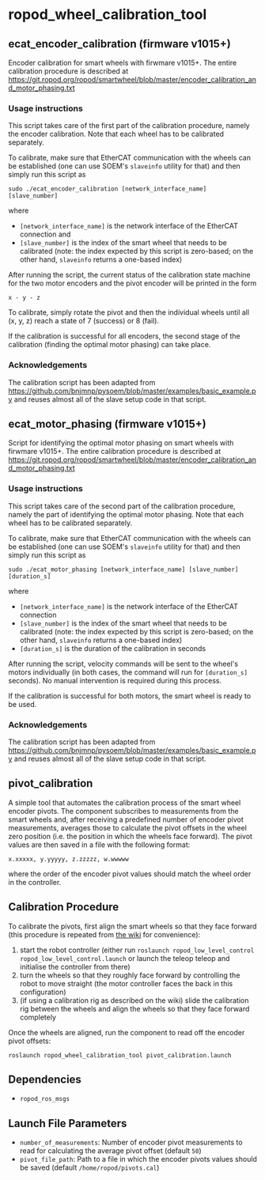# ropod_wheel_calibration_tool

## ecat_encoder_calibration (firmware v1015+)

Encoder calibration for smart wheels with firwmare v1015+. The entire calibration procedure is described at https://git.ropod.org/ropod/smartwheel/blob/master/encoder_calibration_and_motor_phasing.txt

### Usage instructions

This script takes care of the first part of the calibration procedure, namely the encoder calibration. Note that each wheel has to be calibrated separately.

To calibrate, make sure that EtherCAT communication with the wheels can be established (one can use SOEM's `slaveinfo` utility for that) and then simply run this script as

```
sudo ./ecat_encoder_calibration [network_interface_name] [slave_number]
```

where
* `[network_interface_name]` is the network interface of the EtherCAT connection and
* `[slave_number]` is the index of the smart wheel that needs to be calibrated (note: the index expected by this script is zero-based; on the other hand, `slaveinfo` returns a one-based index)

After running the script, the current status of the calibration state machine for the two motor encoders and the pivot encoder will be printed in the form

```
x - y - z
```

To calibrate, simply rotate the pivot and then the individual wheels until all (x, y, z) reach a state of 7 (success) or 8 (fail).

If the calibration is successful for all encoders, the second stage of the calibration (finding the optimal motor phasing) can take place.

###  Acknowledgements

The calibration script has been adapted from https://github.com/bnjmnp/pysoem/blob/master/examples/basic_example.py and reuses almost all of the slave setup code in that script.

## ecat_motor_phasing (firmware v1015+)

Script for identifying the optimal motor phasing on smart wheels with firwmare v1015+. The entire calibration procedure is described at https://git.ropod.org/ropod/smartwheel/blob/master/encoder_calibration_and_motor_phasing.txt

### Usage instructions

This script takes care of the second part of the calibration procedure, namely the part of identifying the optimal motor phasing. Note that each wheel has to be calibrated separately.

To calibrate, make sure that EtherCAT communication with the wheels can be established (one can use SOEM's `slaveinfo` utility for that) and then simply run this script as

```
sudo ./ecat_motor_phasing [network_interface_name] [slave_number] [duration_s]
```

where
* `[network_interface_name]` is the network interface of the EtherCAT connection
* `[slave_number]` is the index of the smart wheel that needs to be calibrated (note: the index expected by this script is zero-based; on the other hand, `slaveinfo` returns a one-based index)
* `[duration_s]` is the duration of the calibration in seconds

After running the script, velocity commands will be sent to the wheel's motors individually (in both cases, the command will run for `[duration_s]` seconds). No manual intervention is required during this process.

If the calibration is successful for both motors, the smart wheel is ready to be used.

### Acknowledgements

The calibration script has been adapted from https://github.com/bnjmnp/pysoem/blob/master/examples/basic_example.py and reuses almost all of the slave setup code in that script.

## pivot_calibration

A simple tool that automates the calibration process of the smart wheel encoder pivots. The component subscribes to measurements from the smart wheels and, after receiving a predefined number of encoder pivot measurements, averages those to calculate the pivot offsets in the wheel zero position (i.e. the position in which the wheels face forward). The pivot values are then saved in a file with the following format:

```
x.xxxxx, y.yyyyy, z.zzzzz, w.wwwww
```

where the order of the encoder pivot values should match the wheel order in the controller.

## Calibration Procedure

To calibrate the pivots, first align the smart wheels so that they face forward (this procedure is repeated from [the wiki](https://git.ropod.org/ropod/readme/wikis/Setting-pivot-zero-position) for convenience):
1. start the robot controller (either run `roslaunch ropod_low_level_control ropod_low_level_control.launch` or launch the teleop teleop and initialise the controller from there)
2. turn the wheels so that they roughly face forward by controlling the robot to move straight (the motor controller faces the back in this configuration)
3. (if using a calibration rig as described on the wiki) slide the calibration rig between the wheels and align the wheels so that they face forward completely

Once the wheels are aligned, run the component to read off the encoder pivot offsets:

```
roslaunch ropod_wheel_calibration_tool pivot_calibration.launch
```

## Dependencies

* `ropod_ros_msgs`

## Launch File Parameters

* `number_of_measurements`: Number of encoder pivot measurements to read for calculating the average pivot offset (default `50`)
* `pivot_file_path`: Path to a file in which the encoder pivots values should be saved (default `/home/ropod/pivots.cal`)
